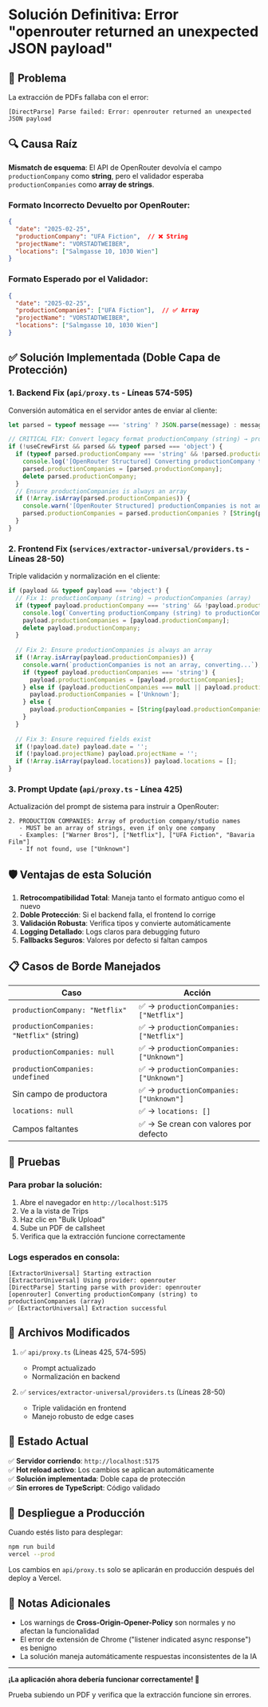# Solución Definitiva: Error "openrouter returned an unexpected JSON payload"

## 🔴 Problema
La extracción de PDFs fallaba con el error:
```
[DirectParse] Parse failed: Error: openrouter returned an unexpected JSON payload
```

## 🔍 Causa Raíz
**Mismatch de esquema**: El API de OpenRouter devolvía el campo `productionCompany` como **string**, pero el validador esperaba `productionCompanies` como **array de strings**.

### Formato Incorrecto Devuelto por OpenRouter:
```json
{
  "date": "2025-02-25",
  "productionCompany": "UFA Fiction",  // ❌ String
  "projectName": "VORSTADTWEIBER",
  "locations": ["Salmgasse 10, 1030 Wien"]
}
```

### Formato Esperado por el Validador:
```json
{
  "date": "2025-02-25",
  "productionCompanies": ["UFA Fiction"],  // ✅ Array
  "projectName": "VORSTADTWEIBER",
  "locations": ["Salmgasse 10, 1030 Wien"]
}
```

## ✅ Solución Implementada (Doble Capa de Protección)

### 1. **Backend Fix** (`api/proxy.ts` - Líneas 574-595)
Conversión automática en el servidor antes de enviar al cliente:

```typescript
let parsed = typeof message === 'string' ? JSON.parse(message) : message;

// CRITICAL FIX: Convert legacy format productionCompany (string) → productionCompanies (array)
if (!useCrewFirst && parsed && typeof parsed === 'object') {
  if (typeof parsed.productionCompany === 'string' && !parsed.productionCompanies) {
    console.log('[OpenRouter Structured] Converting productionCompany to productionCompanies array');
    parsed.productionCompanies = [parsed.productionCompany];
    delete parsed.productionCompany;
  }
  // Ensure productionCompanies is always an array
  if (!Array.isArray(parsed.productionCompanies)) {
    console.warn('[OpenRouter Structured] productionCompanies is not an array, fixing...');
    parsed.productionCompanies = parsed.productionCompanies ? [String(parsed.productionCompanies)] : ['Unknown'];
  }
}
```

### 2. **Frontend Fix** (`services/extractor-universal/providers.ts` - Líneas 28-50)
Triple validación y normalización en el cliente:

```typescript
if (payload && typeof payload === 'object') {
  // Fix 1: productionCompany (string) → productionCompanies (array)
  if (typeof payload.productionCompany === 'string' && !payload.productionCompanies) {
    console.log(`Converting productionCompany (string) to productionCompanies (array)`);
    payload.productionCompanies = [payload.productionCompany];
    delete payload.productionCompany;
  }
  
  // Fix 2: Ensure productionCompanies is always an array
  if (!Array.isArray(payload.productionCompanies)) {
    console.warn(`productionCompanies is not an array, converting...`);
    if (typeof payload.productionCompanies === 'string') {
      payload.productionCompanies = [payload.productionCompanies];
    } else if (payload.productionCompanies === null || payload.productionCompanies === undefined) {
      payload.productionCompanies = ['Unknown'];
    } else {
      payload.productionCompanies = [String(payload.productionCompanies)];
    }
  }
  
  // Fix 3: Ensure required fields exist
  if (!payload.date) payload.date = '';
  if (!payload.projectName) payload.projectName = '';
  if (!Array.isArray(payload.locations)) payload.locations = [];
}
```

### 3. **Prompt Update** (`api/proxy.ts` - Línea 425)
Actualización del prompt de sistema para instruir a OpenRouter:

```
2. PRODUCTION COMPANIES: Array of production company/studio names
   - MUST be an array of strings, even if only one company
   - Examples: ["Warner Bros"], ["Netflix"], ["UFA Fiction", "Bavaria Film"]
   - If not found, use ["Unknown"]
```

## 🛡️ Ventajas de esta Solución

1. **Retrocompatibilidad Total**: Maneja tanto el formato antiguo como el nuevo
2. **Doble Protección**: Si el backend falla, el frontend lo corrige
3. **Validación Robusta**: Verifica tipos y convierte automáticamente
4. **Logging Detallado**: Logs claros para debugging futuro
5. **Fallbacks Seguros**: Valores por defecto si faltan campos

## 📋 Casos de Borde Manejados

| Caso | Acción |
|------|--------|
| `productionCompany: "Netflix"` | ✅ → `productionCompanies: ["Netflix"]` |
| `productionCompanies: "Netflix"` (string) | ✅ → `productionCompanies: ["Netflix"]` |
| `productionCompanies: null` | ✅ → `productionCompanies: ["Unknown"]` |
| `productionCompanies: undefined` | ✅ → `productionCompanies: ["Unknown"]` |
| Sin campo de productora | ✅ → `productionCompanies: ["Unknown"]` |
| `locations: null` | ✅ → `locations: []` |
| Campos faltantes | ✅ → Se crean con valores por defecto |

## 🧪 Pruebas

### Para probar la solución:
1. Abre el navegador en `http://localhost:5175`
2. Ve a la vista de Trips
3. Haz clic en "Bulk Upload"
4. Sube un PDF de callsheet
5. Verifica que la extracción funcione correctamente

### Logs esperados en consola:
```
[ExtractorUniversal] Starting extraction
[ExtractorUniversal] Using provider: openrouter
[DirectParse] Starting parse with provider: openrouter
[openrouter] Converting productionCompany (string) to productionCompanies (array)
✅ [ExtractorUniversal] Extraction successful
```

## 📁 Archivos Modificados

1. ✅ `api/proxy.ts` (Líneas 425, 574-595)
   - Prompt actualizado
   - Normalización en backend

2. ✅ `services/extractor-universal/providers.ts` (Líneas 28-50)
   - Triple validación en frontend
   - Manejo robusto de edge cases

## 🎯 Estado Actual

✅ **Servidor corriendo**: `http://localhost:5175`  
✅ **Hot reload activo**: Los cambios se aplican automáticamente  
✅ **Solución implementada**: Doble capa de protección  
✅ **Sin errores de TypeScript**: Código validado  

## 🚀 Despliegue a Producción

Cuando estés listo para desplegar:
```bash
npm run build
vercel --prod
```

Los cambios en `api/proxy.ts` solo se aplicarán en producción después del deploy a Vercel.

## 📝 Notas Adicionales

- Los warnings de **Cross-Origin-Opener-Policy** son normales y no afectan la funcionalidad
- El error de extensión de Chrome ("listener indicated async response") es benigno
- La solución maneja automáticamente respuestas inconsistentes de la IA

---

**¡La aplicación ahora debería funcionar correctamente! 🎉**

Prueba subiendo un PDF y verifica que la extracción funcione sin errores.
